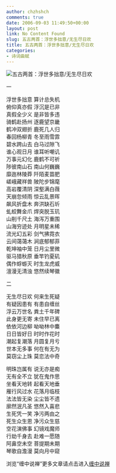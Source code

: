 ```yaml
---
author: chzhshch
comments: true
date: 2006-09-03 11:49:50+00:00
layout: post
link: No Content Found
slug: 五古两首：浮世多拙意/无生尽日欢
title: 五古两首：浮世多拙意/无生尽日欢
categories:
- 诗词曲赋
---
```


			

                                                           

![五古两首：浮世多拙意/无生尽日欢](http://simg.sinajs.cn/blog7style/images/common/sg_trans.gif)

                   

一

浮世多拙意  算计总失机  
俯仰真亦假  浮沉是已非  
真假全少义  是非皆多违  
骑鹤赴扬州  逐鹿望京畿  
鹤冲双翅折  鹿死几人归  
春回杨柳青  冬至雨雪霏  
碧水跨山去  白马过隙飞  
谁心观日月  谁耳听嘲讥  
万事元幻化  鹿鹤不可祈  
陟彼南山石  南山何巍巍  
靡迤林陵莽  阡陌麦苗肥  
嵯峨藏祥兽  陂陀步锦麾  
高岩覆清阴  深壑满白薇  
天崩忽倾雨  惊云乱景晖  
飙风折盘木  奔洪缺石圻  
虬蛟舞金爪  焊突脱玉玑  
山削千尺土  海泻万重围  
山海穷迹处  月明星未稀  
流光幻五彩  剑气拂霓衣  
云间蔼蔼木  涧底郁郁菲  
乾坤袖中笼  日月尘里微  
驱马猎秋原  垂竿钓夏矶  
偶作蜉蝣灭  时生龙虎威  
澶漫无清浊  悠然续琴徽

二

无生尽日欢  何来生死疑  
有疑因患有  有患自缠丝  
浮云万世名  粪土千年碑  
此身更无寄  未住早已离  
依依河边柳  呦呦林中麋  
日日皆好日  时时作花时  
潮起复潮落  月圆复月亏  
世本无多事  何在有无为  
莫窃尘上珠  莫恋法中奇

明珠岂属有  说无亦是痴  
无有全不立  犹在鬼作思  
坐看天地转  起看天地垂  
雁行风过水  花落月临枝  
法法皆无染  尘尘皆不遗  
廓然泯凡圣  悠然入喜悲  
生死凭一笑  净污两由之  
死生众生恩  净污众生慈  
空花演佛事  幻镜戏魔师  
行劫千身去  赴难一愿随  
阿鼻空未空  菩提期未期  
琴歌自澹漫  莫向月中窥

浏览“缠中说禅”更多文章请点击进入[缠中说禅](http://blog.sina.com.cn/m/chzhshch)
